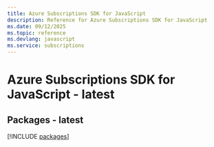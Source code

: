 ```yaml
---
title: Azure Subscriptions SDK for JavaScript
description: Reference for Azure Subscriptions SDK for JavaScript
ms.date: 09/12/2025
ms.topic: reference
ms.devlang: javascript
ms.service: subscriptions
---
```

# Azure Subscriptions SDK for JavaScript - latest
## Packages - latest
[!INCLUDE [packages](subscriptions-index.md)]